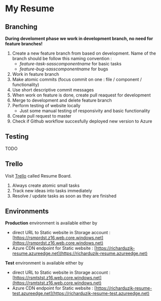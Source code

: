 # My Resume

## Branching
**During develoment phase we work in development branch, no need for feature branches!**
1. Create a new feature branch from based on development. Name of the branch should be follow this naming convention : 
     * _feature-task-sasscomponentname_ for basic tasks
     * _feature-bug-sasscomponentname_ for bugs
2. Work in feature branch
3. Make atomic commits (focus commit on one : file / component / functionality)
4. Use short descriptive commit messages
5. When work on feature is done, create pull reaquest for development
6. Merge to development and delete feature branch
7. Perform testing of website locally
    * Just some manual testing of responsivity and basic functionality
8. Create pull request to master
9. Check if Github workflow succesfully deployed new version to Azure

## Testing
TODO

## Trello
Visit [Trello](https://trello.com/b/G4SHVeE4/resume-board) called Resume Board.
1. Always create atomic small tasks
2. Track new ideas into tasks immediately
3. Resolve / update tasks as soon as they are finished

## Environments
**Production** environment is available either by
* direct URL to Static website in Storage account : [https://rsmprdst.z16.web.core.windows.net](https://rsmprdst.z16.web.core.windows.net)
* Azure CDN endpoint for Static website : [https://richarduzik-resume.azureedge.net](https://richarduzik-resume.azureedge.net)

**Test** environment is available either by
* direct URL to Static website in Storage account : [https://rsmtstst.z16.web.core.windows.net](https://rsmtstst.z16.web.core.windows.net)
* Azure CDN endpoint for Static website : [https://richarduzik-resume-test.azureedge.net](https://richarduzik-resume-test.azureedge.net)